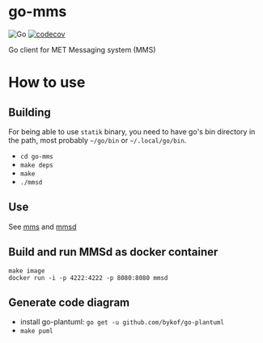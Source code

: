 # go-mms
![Go](https://github.com/metno/go-mms/workflows/Go/badge.svg?branch=master) 
[![codecov](https://codecov.io/gh/metno/go-mms/branch/master/graph/badge.svg)](https://codecov.io/gh/metno/go-mms)

Go client for MET Messaging system (MMS)

# How to use
## Building

For being able to use `statik` binary, you need to have go's bin directory in the path, most probably `~/go/bin` or `~/.local/go/bin`.

- `cd go-mms`
- `make deps`
- `make`
- `./mmsd`

## Use
See [mms](docs/tldr/mms.md) and [mmsd](docs/tldr/mmsd.md)

## Build and run MMSd as docker container
```
make image
docker run -i -p 4222:4222 -p 8080:8080 mmsd
```

## Generate code diagram
- install go-plantuml: `go get -u github.com/bykof/go-plantuml`
- `make puml`
